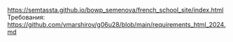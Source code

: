 https://semtassta.github.io/bowp_semenova/french_school_site/index.html
Требования: https://github.com/vmarshirov/g06u28/blob/main/requirements_html_2024.md
